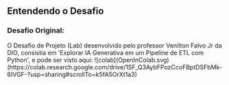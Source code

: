 <h2>Entendendo o Desafio</h2>

<h3>Desafio Original:</h3>
O Desafio de Projeto (Lab) desenvolvido pelo professor Venilton Falvo Jr da DIO, consistia em 'Explorar IA Generativa em um Pipeline de ETL com Python', e pode ser visto aqui:  
![colab](OpenInColab.svg)(https://colab.research.google.com/drive/1SF_Q3AybFPozCcoFBptDSFbMk-6IVGF-?usp=sharing#scrollTo=k5fA5OrXt1a3)
